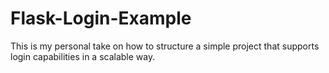 # Flask-Login-Example
This is my personal take on how to structure a simple project that supports login capabilities in a scalable way.
